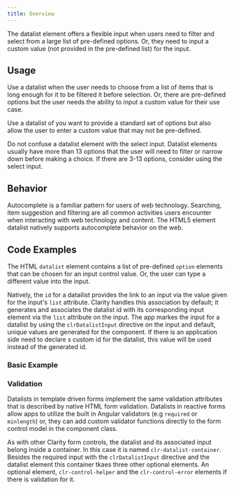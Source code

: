 ```yaml
---
title: Overview
---
```


The datalist element offers a flexible input when users need to filter and select from a large list of pre-defined options. Or, they need to input a custom value (not provided in the pre-defined list) for the input.

## Usage

Use a datalist when the user needs to choose from a list of items that is long enough for it to be filtered it before selection. Or, there are pre-defined options but the user needs the ability to input a custom value for their use case.

Use a datalist of you want to provide a standard set of options but also allow the user to enter a custom value that may not be pre-defined.

Do not confuse a datalist element with the select input. Datalist elements usually have more than 13 options that the user will need to filter or narrow down before making a choice. If there are 3-13 options, consider using the select input.

<!-- [//]: # Types -->

<!-- [//]: # Anatomy -->

## Behavior

Autocomplete is a familiar pattern for users of web technology. Searching, item suggestion and filtering are all common activities users encounter when interacting with web technology and content. The HTML5 element datalist natively supports autocomplete behavior on the web.

<!-- [//]: # Placement -->

<!-- [//]: # Content -->

## Code Examples

The HTML `datalist` element contains a list of pre-defined `option` elements that can be chosen for an input control value. Or, the user can type a different value into the input.

Natively, the `id` for a datailist provides the link to an input via the value given for the input's `list` attribute. Clarity handles this association by default; it generates and associates the datalist id with its corresponding input element via the `list` attribute on the input. The app markes the input for a datalist by using the `clrDatalistInput` directive on the input and default, unique values are generated for the component. If there is an application side need to declare s custom id for the datalist, this value will be used instead of the generated id.

### Basic Example

<doc-demo src="/demos/datalist/basic-ng.html" demo="/demos/datalist/basic-css.html" />

### Validation

Datalists in template driven forms implement the same validation attributes that is described by native HTML form validation. Datalists in reactive forms allow apps to utilize the built in Angular validators (e.g `required` or `minlength`) or, they can add custom validator functions directly to the form control model in the component class.

As with other Clarity form controls, the datalist and its associated input belong inside a container. In this case it is named `clr-datalist-container`. Besides the required input with the `clrDatalistInput` directive and the datalist element this container tkaes three other optional elements. An optional element, `clr-control-helper` and the `clr-control-error` elements if there is validation for it.

<doc-demo src="/demos/datalist/validation-ng.html" demo="/demos/datalist/validation-css.html" />
